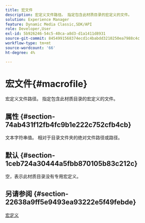 ```yaml
---
title: 宏文件
description: 宏定义文件路径。 指定包含此材质目录的宏定义的文件。
solution: Experience Manager
feature: Dynamic Media Classic,SDK/API
role: Developer,User
exl-id: 5b926246-54c5-40ca-a8d3-d1a1411d8931
source-git-commit: 8454991568374ecd1c4babdd3210250ea7988c4c
workflow-type: tm+mt
source-wordcount: '66'
ht-degree: 4%

---
```


# 宏文件{#macrofile}

宏定义文件路径。 指定包含此材质目录的宏定义的文件。

## 属性 {#section-74ab431f12fb4fc9b1e222c752cfb4cb}

文本字符串值。 相对于目录文件夹的绝对文件路径或路径。

## 默认 {#section-1ceb724a30444a5fbb870105b83c212c}

空，表示此材质目录没有专用宏定义。

## 另请参阅 {#section-22638a9ff5e9493ea93222e5f49febde}

[宏定义](../../../../../ir-api/material-cat/image-rendering-api-ref/c-ir-material-catalog/c-ir-macro-definition-reference/c-ir-macro-definition-reference.md#concept-477b77fa187147bfa55fa67134d4a453)
